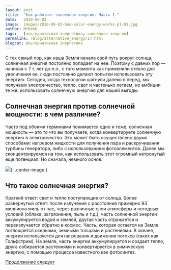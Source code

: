 ```yaml
---
layout: post
title:  "Как работает солнечная энергия. Часть 1."
date:   2010-09-03
image:  images/2010-09-03-how-solar-energy-works-p1-01.jpg
author: MrDekk
tags:   [альтернативная энергетика, солнечная энергия]
permalink: /blog/alternative_energy/17.html
blogcat: Альтернативная Энергетика
---
```


C тех самый пор, как наша Земля начала свой путь вокруг солнца, солнечная энергия постоянно попадает на нее. Поэтому с давних пор — начиная с 7 т. лет до н.э., с того момента как применили стекло для увеличения ее, люди постоянно делают попытки использовать эту энергию. Сегодня, когда технологии шагнули далеко в перед, мы получаем электричество, тепло, свет и частенько летаем, но амбиции те же: использовать солнечную энергию для нашей выгоды.

## Солнечная энергия против солнечной мощности: в чем различие?


Часто под обоими терминами понимается одно и тоже, солнечная мощность — это то что вы получаете, когда конвертируете солнечную энергию в электричество. Это может быть осуществлено двумя способами: нагревом жидкости для получения пара и раскручивания турбины генератора, либо с использованием фотоэлементов. Далее мы сконцентрируемся на том, как использовать этот огромный нетронутый еще потенциал. Но сначала, немного основ.

![]({{site.baseurl}}/images/2010-09-03-how-solar-energy-works-p1-02.jpg){: .center-image }

## Что такое солнечная энергия?

Краткий ответ: свет и тепло поступающие от солнца. Более развернутый ответ: после излучения с расстояние примерно 93 миллиона миль от нас, через различные слои атмосферы и погодных условий (облака, загрязнения, пыль и т.д.), часть солнечной энергии аккумулируется водой и землей, другая часть отражается и переизлучается обратно в космос. Часть, которая остается на Земле поглощается океанами, земными толщами и растениями. В океане, энергия используется для нагревания и движения потоков (таких как Гольфстрим). На земле, часть энергии аккумулируется и создает тепло, друга собирается растениями и конвертируется в химическую энергию, с помощью процесса известного как фотосинтез.

[Продолжение следует]({{site.baseurl}}/blog/alternative_energy/18.html)
